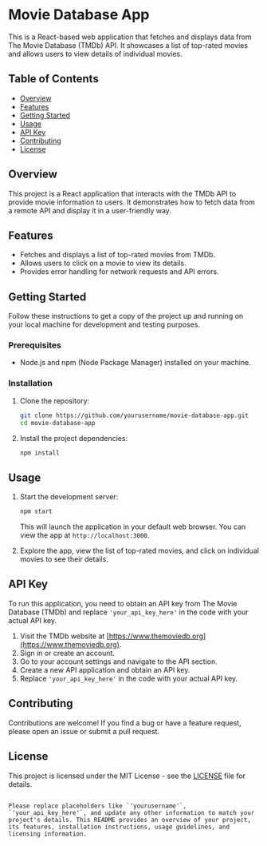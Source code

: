 # Movie Database App

This is a React-based web application that fetches and displays data from The Movie Database (TMDb) API. It showcases a list of top-rated movies and allows users to view details of individual movies.

## Table of Contents

- [Overview](#overview)
- [Features](#features)
- [Getting Started](#getting-started)
- [Usage](#usage)
- [API Key](#api-key)
- [Contributing](#contributing)
- [License](#license)

## Overview

This project is a React application that interacts with the TMDb API to provide movie information to users. It demonstrates how to fetch data from a remote API and display it in a user-friendly way.

## Features

- Fetches and displays a list of top-rated movies from TMDb.
- Allows users to click on a movie to view its details.
- Provides error handling for network requests and API errors.

## Getting Started

Follow these instructions to get a copy of the project up and running on your local machine for development and testing purposes.

### Prerequisites

- Node.js and npm (Node Package Manager) installed on your machine.

### Installation

1. Clone the repository:

   ```bash
   git clone https://github.com/yourusername/movie-database-app.git
   cd movie-database-app
   ```

2. Install the project dependencies:

   ```bash
   npm install
   ```

## Usage

1. Start the development server:

   ```bash
   npm start
   ```

   This will launch the application in your default web browser. You can view the app at `http://localhost:3000`.

2. Explore the app, view the list of top-rated movies, and click on individual movies to see their details.

## API Key

To run this application, you need to obtain an API key from The Movie Database (TMDb) and replace `'your_api_key_here'` in the code with your actual API key.

1. Visit the TMDb website at [https://www.themoviedb.org](https://www.themoviedb.org).
2. Sign in or create an account.
3. Go to your account settings and navigate to the API section.
4. Create a new API application and obtain an API key.
5. Replace `'your_api_key_here'` in the code with your actual API key.

## Contributing

Contributions are welcome! If you find a bug or have a feature request, please open an issue or submit a pull request.

## License

This project is licensed under the MIT License - see the [LICENSE](LICENSE) file for details.
```

Please replace placeholders like `'yourusername'`, `'your_api_key_here'`, and update any other information to match your project's details. This README provides an overview of your project, its features, installation instructions, usage guidelines, and licensing information.
